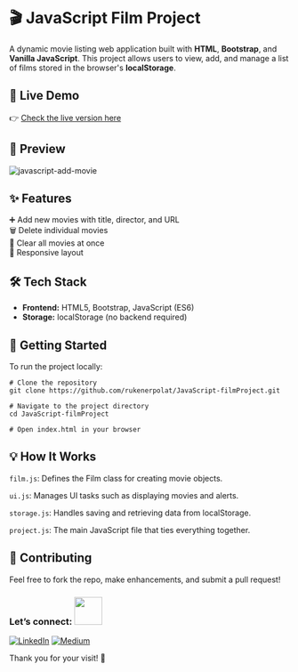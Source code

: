 # 🎬 JavaScript Film Project
A dynamic movie listing web application built with **HTML**, **Bootstrap**, and **Vanilla JavaScript**. This project allows users to view, add, and manage a list of films stored in the browser's **localStorage**.

## 🚀 Live Demo
👉 [Check the live version here](https://javascript-add-movie.netlify.app/)

## 📸 Preview
![javascript-add-movie](https://github.com/user-attachments/assets/51ca03a5-0bc7-4c28-846b-d478afa5642c)

## ✨ Features
➕ Add new movies with title, director, and URL <br> 
🗑️ Delete individual movies <br>
🧹 Clear all movies at once <br>
📱 Responsive layout <br>

## 🛠️ Tech Stack
- **Frontend:** HTML5, Bootstrap, JavaScript (ES6)
- **Storage:** localStorage (no backend required)

## 🚀 Getting Started
To run the project locally:
```
# Clone the repository
git clone https://github.com/rukenerpolat/JavaScript-filmProject.git

# Navigate to the project directory
cd JavaScript-filmProject

# Open index.html in your browser
```

## 💡 How It Works
```film.js```: Defines the Film class for creating movie objects.

```ui.js```: Manages UI tasks such as displaying movies and alerts.

```storage.js```: Handles saving and retrieving data from localStorage.

```project.js```: The main JavaScript file that ties everything together.

## 🤝 Contributing
Feel free to fork the repo, make enhancements, and submit a pull request!  

### Let’s connect: <img src="https://media.giphy.com/media/mGcNjsfWAjY5AEZNw6/giphy.gif" width="50">
[![LinkedIn](https://img.shields.io/badge/-LinkedIn-0A66C2?style=flat&logo=linkedin&logoColor=white)](https://linkedin.com/in/rukenerpolat)
[![Medium](https://img.shields.io/badge/-Medium-12100E?style=flat&logo=medium&logoColor=white)](https://medium.com/@rukenerpolat)


Thank you for your visit! 🖖
